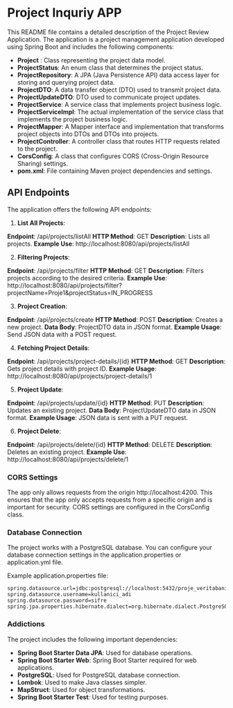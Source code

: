 # Project Inquriy APP

This README file contains a detailed description of the Project Review Application. The application is a project management application developed using Spring Boot and includes the following components:

- **Project** : Class representing the project data model.
- **ProjectStatus**: An enum class that determines the project status.
- **ProjectRepository**: A JPA (Java Persistence API) data access layer for storing and querying project data.
- **ProjectDTO**: A data transfer object (DTO) used to transmit project data.
- **ProjectUpdateDTO**: DTO used to communicate project updates.
- **ProjectService**: A service class that implements project business logic.
- **ProjectServiceImpl**: The actual implementation of the service class that implements the project business logic.
- **ProjectMapper**: A Mapper interface and implementation that transforms project objects into DTOs and DTOs into projects.
- **ProjectController**: A controller class that routes HTTP requests related to the project.
- **CorsConfig**: A class that configures CORS (Cross-Origin Resource Sharing) settings.
- **pom.xml**: File containing Maven project dependencies and settings.

## API Endpoints
The application offers the following API endpoints:
1. **List All Projects**:

**Endpoint**: /api/projects/listAll
**HTTP Method**: GET
**Description**: Lists all projects.
**Example Use**: http://localhost:8080/api/projects/listAll

2. **Filtering Projects**:

**Endpoint**: /api/projects/filter
**HTTP Method**: GET
**Description**: Filters projects according to the desired criteria.
**Example Use**: http://localhost:8080/api/projects/filter?projectName=Proje1&projectStatus=IN_PROGRESS

3. **Project Creation**:

**Endpoint**: /api/projects/create
**HTTP Method**: POST
**Description**: Creates a new project.
**Data Body**: ProjectDTO data in JSON format.
**Example Usage**: Send JSON data with a POST request.

4. **Fetching Project Details**:

**Endpoint**: /api/projects/project-details/{id}
**HTTP Method**: GET
**Description**: Gets project details with project ID.
**Example Usage**: http://localhost:8080/api/projects/project-details/1

5. **Project Update**:

**Endpoint**: /api/projects/update/{id}
**HTTP Method**: PUT
**Description**: Updates an existing project.
**Data Body**: ProjectUpdateDTO data in JSON format.
**Example Usage**: JSON data is sent with a PUT request.

6. **Project Delete**:

**Endpoint**: /api/projects/delete/{id}
**HTTP Method**: DELETE
**Description**: Deletes an existing project.
**Example Use**: http://localhost:8080/api/projects/delete/1

### CORS Settings
The app only allows requests from the origin http://localhost:4200. This ensures that the app only accepts requests from a specific origin and is important for security. CORS settings are configured in the CorsConfig class.

### Database Connection
The project works with a PostgreSQL database. You can configure your database connection settings in the application.properties or application.yml file.

Example application.properties file:
```properties
spring.datasource.url=jdbc:postgresql://localhost:5432/proje_veritabani
spring.datasource.username=kullanici_adi
spring.datasource.password=sifre
spring.jpa.properties.hibernate.dialect=org.hibernate.dialect.PostgreSQLDialect
```
### Addictions
The project includes the following important dependencies:

- **Spring Boot Starter Data JPA**: Used for database operations.
- **Spring Boot Starter Web**: Spring Boot Starter required for web applications.
- **PostgreSQL**: Used for PostgreSQL database connection.
- **Lombok**: Used to make Java classes simpler.
- **MapStruct**: Used for object transformations.
- **Spring Boot Starter Test**: Used for testing purposes.